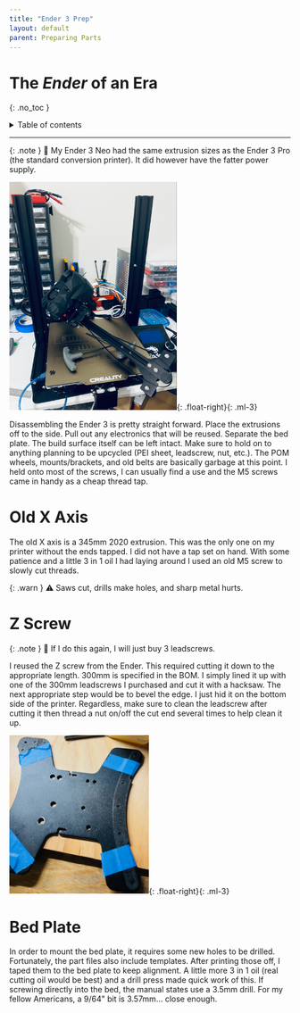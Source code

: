 ```yaml
--- 
title: "Ender 3 Prep"
layout: default
parent: Preparing Parts
---
```


# The *Ender* of an Era
{: .no_toc }

<details closed markdown="block">
  <summary>
    Table of contents
  </summary>
  {: .text-delta }
1. TOC
{:toc}
</details>

---

{: .note }
:pencil: My Ender 3 Neo had the same extrusion sizes as the Ender 3 Pro (the standard conversion printer). It did however have the fatter power supply.

<img src="/assets/ender_era.png" width="300" />{: .float-right}{: .ml-3}

Disassembling the Ender 3 is pretty straight forward. Place the extrusions off to the side. Pull out any electronics that will be reused. Separate the bed plate. The build surface itself can be left intact. Make sure to hold on to anything planning to be upcycled (PEI sheet, leadscrew, nut, etc.). The POM wheels, mounts/brackets, and old belts are basically garbage at this point. I held onto most of the screws, I can usually find a use and the M5 screws came in handy as a cheap thread tap.

# Old X Axis

The old X axis is a 345mm 2020 extrusion. This was the only one on my printer without the ends tapped. I did not have a tap set on hand. With some patience and a little 3 in 1 oil I had laying around I used an old M5 screw to slowly cut threads.

{: .warn }
:warning: Saws cut, drills make holes, and sharp metal hurts.

# Z Screw

{: .note }
:pencil: If I do this again, I will just buy 3 leadscrews.

I reused the Z screw from the Ender. This required cutting it down to the appropriate length. 300mm is specified in the BOM. I simply lined it up with one of the 300mm leadscrews I purchased and cut it with a hacksaw. The next appropriate step would be to bevel the edge. I just hid it on the bottom side of the printer. Regardless, make sure to clean the leadscrew after cutting it then thread a nut on/off the cut end several times to help clean it up.

<img src="/assets/stock_bed.png" width="250" />{: .float-right}{: .ml-3}

# Bed Plate

In order to mount the bed plate, it requires some new holes to be drilled. Fortunately, the part files also include templates. After printing those off, I taped them to the bed plate to keep alignment. A little more 3 in 1 oil (real cutting oil would be best) and a drill press made quick work of this. If screwing directly into the bed, the manual states use a 3.5mm drill. For my fellow Americans, a 9/64" bit is 3.57mm... close enough.
